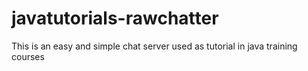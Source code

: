 # javatutorials-rawchatter
This is an easy and simple chat server used as tutorial in java training courses
